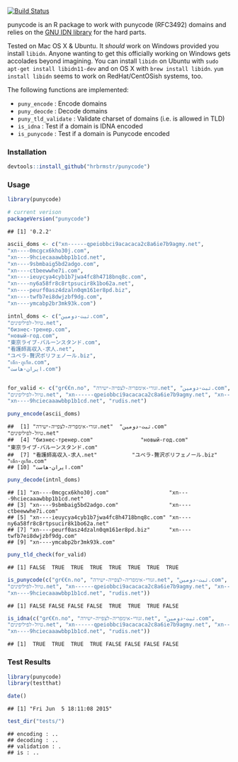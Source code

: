 [![Build Status](https://travis-ci.org/hrbrmstr/punycode.svg)](https://travis-ci.org/hrbrmstr/punycode)

punycode is an R package to work with punycode (RFC3492) domains and relies on the [GNU IDN library](http://www.gnu.org/software/libidn/) for the hard parts.

Tested on Mac OS X & Ubuntu. It *should* work on Windows provided you install `libidn`. Anyone wanting to get this officially working on Windows gets accolades beyond imagining. You can install `libidn` on Ubuntu with `sudo apt-get install libidn11-dev` and on OS X with `brew install libidn`. `yum install libidn` seems to work on RedHat/CentOSish systems, too.

The following functions are implemented:

-   `puny_encode` : Encode domains
-   `puny_deocde` : Decode domains
-   `puny_tld_validate` : Validate charset of domains (i.e. is allowed in TLD)
-   `is_idna` : Test if a domain is IDNA encoded
-   `is_punycode` : Test if a domain is Punycode encoded

### Installation

``` r
devtools::install_github("hrbrmstr/punycode")
```

### Usage

``` r
library(punycode)

# current verison
packageVersion("punycode")
```

    ## [1] '0.2.2'

``` r
ascii_doms <- c("xn------qpeiobbci9acacaca2c8a6ie7b9agmy.net",
"xn----0mcgcx6kho30j.com",
"xn----9hciecaaawbbp1b1cd.net",
"xn----9sbmbaig5bd2adgo.com",
"xn----ctbeewwhe7i.com",
"xn----ieuycya4cyb1b7jwa4fc8h4718bnq8c.com",
"xn----ny6a58fr8c8rtpsucir8k1bo62a.net",
"xn----peurf0asz4dzaln0qm161er8pd.biz",
"xn----twfb7ei8dwjzbf9dg.com",
"xn----ymcabp2br3mk93k.com")

intnl_doms <- c("ثبت-دومین.com",
"טיול-לפיליפינים.net",
"бизнес-тренер.com",
"новый-год.com",
"東京ライブ-バルーンスタンド.com",
"看護師高収入-求人.net",
"ユベラ-贅沢ポリフェノール.biz",
"เด็ก-ภูเก็ต.com",
"ایران-هاست.com")


for_valid <- c("gr€€n.no", "זגורי-אימפריה-לצפייה-ישירה.net", "ثبت-دومین.com",
"טיול-לפיליפינים.net", "xn------qpeiobbci9acacaca2c8a6ie7b9agmy.net", "xn----0mcgcx6kho30j.com",
"xn----9hciecaaawbbp1b1cd.net", "rudis.net")

puny_encode(ascii_doms)
```

    ##  [1] "זגורי-אימפריה-לצפייה-ישירה.net"  "ثبت-دومین.com"                   "טיול-לפיליפינים.net"            
    ##  [4] "бизнес-тренер.com"               "новый-год.com"                   "東京ライブ-バルーンスタンド.com"
    ##  [7] "看護師高収入-求人.net"           "ユベラ-贅沢ポリフェノール.biz"   "เด็ก-ภูเก็ต.com"                      
    ## [10] "ایران-هاست.com"

``` r
puny_decode(intnl_doms)
```

    ## [1] "xn----0mcgcx6kho30j.com"                   "xn----9hciecaaawbbp1b1cd.net"             
    ## [3] "xn----9sbmbaig5bd2adgo.com"                "xn----ctbeewwhe7i.com"                    
    ## [5] "xn----ieuycya4cyb1b7jwa4fc8h4718bnq8c.com" "xn----ny6a58fr8c8rtpsucir8k1bo62a.net"    
    ## [7] "xn----peurf0asz4dzaln0qm161er8pd.biz"      "xn----twfb7ei8dwjzbf9dg.com"              
    ## [9] "xn----ymcabp2br3mk93k.com"

``` r
puny_tld_check(for_valid)
```

    ## [1] FALSE  TRUE  TRUE  TRUE  TRUE  TRUE  TRUE  TRUE

``` r
is_punycode(c("gr€€n.no", "זגורי-אימפריה-לצפייה-ישירה.net", "ثبت-دومین.com",
"טיול-לפיליפינים.net", "xn------qpeiobbci9acacaca2c8a6ie7b9agmy.net", "xn----0mcgcx6kho30j.com",
"xn----9hciecaaawbbp1b1cd.net", "rudis.net"))
```

    ## [1] FALSE FALSE FALSE FALSE  TRUE  TRUE  TRUE FALSE

``` r
is_idna(c("gr€€n.no", "זגורי-אימפריה-לצפייה-ישירה.net", "ثبت-دومین.com",
"טיול-לפיליפינים.net", "xn------qpeiobbci9acacaca2c8a6ie7b9agmy.net", "xn----0mcgcx6kho30j.com",
"xn----9hciecaaawbbp1b1cd.net", "rudis.net"))
```

    ## [1]  TRUE  TRUE  TRUE  TRUE FALSE FALSE FALSE FALSE

### Test Results

``` r
library(punycode)
library(testthat)

date()
```

    ## [1] "Fri Jun  5 18:11:08 2015"

``` r
test_dir("tests/")
```

    ## encoding : ..
    ## decoding : ..
    ## validation : .
    ## is : ..
